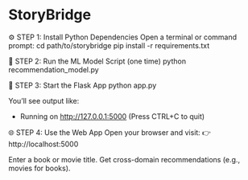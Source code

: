 # StoryBridge

⚙️ STEP 1: Install Python Dependencies
Open a terminal or command prompt:
cd path/to/storybridge
pip install -r requirements.txt

🤖 STEP 2: Run the ML Model Script (one time)
python recommendation_model.py

🚀 STEP 3: Start the Flask App
python app.py

You’ll see output like:
 * Running on http://127.0.0.1:5000 (Press CTRL+C to quit)

🌐 STEP 4: Use the Web App
Open your browser and visit:
👉 http://localhost:5000

Enter a book or movie title.
Get cross-domain recommendations (e.g., movies for books).




